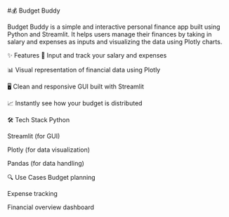 #💰 Budget Buddy

Budget Buddy is a simple and interactive personal finance app built using Python and Streamlit. It helps users manage their finances by taking in salary and expenses as inputs and visualizing the data using Plotly charts.

✨ Features
🧾 Input and track your salary and expenses

📊 Visual representation of financial data using Plotly

🖥️ Clean and responsive GUI built with Streamlit

📈 Instantly see how your budget is distributed

🛠️ Tech Stack
Python

Streamlit (for GUI)

Plotly (for data visualization)

Pandas (for data handling)

🔍 Use Cases
Budget planning

Expense tracking

Financial overview dashboard

